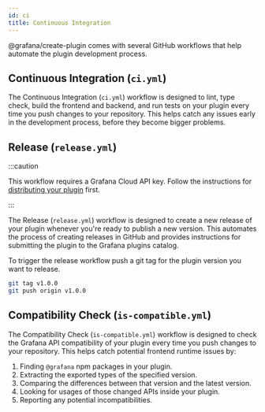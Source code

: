 ```yaml
---
id: ci
title: Continuous Integration
---
```


@grafana/create-plugin comes with several GitHub workflows that help automate the plugin development process.

## Continuous Integration (`ci.yml`)

The Continuous Integration (`ci.yml`) workflow is designed to lint, type check, build the frontend and backend, and run tests on your plugin every time you push changes to your repository. This helps catch any issues early in the development process, before they become bigger problems.

## Release (`release.yml`)

:::caution

This workflow requires a Grafana Cloud API key. Follow the instructions for [distributing your plugin](./distributing-your-plugin.md#initial-steps) first.

:::

The Release (`release.yml`) workflow is designed to create a new release of your plugin whenever you're ready to publish a new version. This automates the process of creating releases in GitHub and provides instructions for submitting the plugin to the Grafana plugins catalog.

To trigger the release workflow push a git tag for the plugin version you want to release.

```bash
git tag v1.0.0
git push origin v1.0.0
```

## Compatibility Check (`is-compatible.yml`)

The Compatibility Check (`is-compatible.yml`) workflow is designed to check the Grafana API compatibility of your plugin every time you push changes to your repository. This helps catch potential frontend runtime issues by:

1. Finding `@grafana` npm packages in your plugin.
1. Extracting the exported types of the specified version.
1. Comparing the differences between that version and the latest version.
1. Looking for usages of those changed APIs inside your plugin.
1. Reporting any potential incompatibilities.
